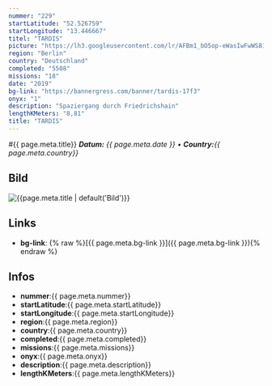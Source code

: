 ```yaml
---
nummer: "229"
startLatitude: "52.526759"
startLongitude: "13.446667"
titel: "TARDIS"
picture: "https://lh3.googleusercontent.com/lr/AFBm1_bO5op-eWasIwFwWS81dlu4OF6B-rpp3PDsZE3nCfWL9uU43V3jkFwohtd-T5PjnOXwcS4_N22-u3cekzhDQ31e8SwO5JTQyjuehJQTiHZyiYNUbCatH0ZSyGo9UfRoVfI-9ktX0rg8u62AtoNszrJ5gIP2iUyFf8HkrNkzoIsqLcMMdw-HCzBs_eAHxIyTcnV7XyxRh3TXEKlF6-Q4NFntBxlinsIc7hPdxiwtOvuyWqZr_PODC_6uJq8qh2b9acK6Ry8XzxhOah3Cgl2-GYOjOTzdT241MA-lj6YU5PYl5ZqMh8VbdyU2U60OGLXgEkO5mfHWSfvYb2r8pqDSSDtg_wyF7FV8obB7HepVacl9kW1hP0ca90LYhNnhcbCIQH9bvrUGlp6H1B6lTeXt2WNf-ct-uqH9qyieVbIuLhaa1_RI-ipRCw-KIpoebi_0dsAvZw7VskvqEfehCexmwDXxSKZgGIeVVp5NY99zKJfKTcwKca3JxjfTA2Il2rXd5qJOi7aSp60QgMQbEI-V2FCwXDk0hDMiSJu2wzKB9bgb_MZvJLrGuUbww57uCvZbTFAurF202O_7nKQ-R09prbX2keIYXxbKXuSrYgYUk94jHwVn--Hhj2tKjsLAqsyGZ530BNWH1Eg83zAMdpt7FJWFDI17yowIU0qfDftFAnusKAm9bBFOvMMWmpPpxLSs4z-uCxfeWiG9iiy3ecuMfqP41LNcUcNqypbOUe9B3_JtAo9HYXedW41qHPkPkR8HGCTG5Be1MDploW38eqEKYbFpsKcZNDcJjbqZuJ0FXnqpJIvzY56pTCusdZydSzTRJpFB8Y6MEL3dPOdZJkLxAZc2E8nGXHDmexVX"
region: "Berlin"
country: "Deutschland"
completed: "5508"
missions: "18"
date: "2019"
bg-link: "https://bannergress.com/banner/tardis-17f3"
onyx: "1"
description: "Spaziergang durch Friedrichshain"
lengthKMeters: "8,81"
title: "TARDIS"
---
```


#{{ page.meta.title}}
_**Datum:** {{ page.meta.date }} • **Country:**{{ page.meta.country}}_

## Bild
![{{page.meta.title | default('Bild')}}]({{page.meta.picture}})

## Links
- **bg-link**: {% raw %}[{{ page.meta.bg-link }}]({{ page.meta.bg-link }}){% endraw %}

## Infos
- **nummer**:{{ page.meta.nummer}}
- **startLatitude**:{{ page.meta.startLatitude}}
- **startLongitude**:{{ page.meta.startLongitude}}
- **region**:{{ page.meta.region}}
- **country**:{{ page.meta.country}}
- **completed**:{{ page.meta.completed}}
- **missions**:{{ page.meta.missions}}
- **onyx**:{{ page.meta.onyx}}
- **description**:{{ page.meta.description}}
- **lengthKMeters**:{{ page.meta.lengthKMeters}}

